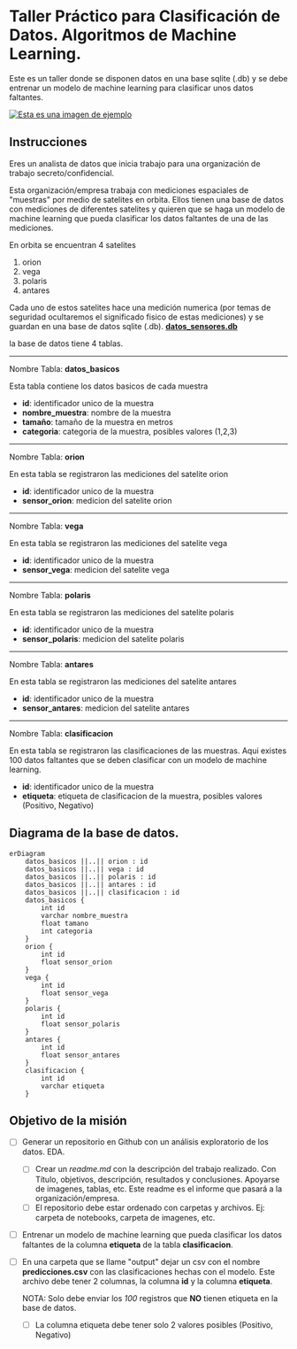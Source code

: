 # Taller Práctico para Clasificación de Datos. Algoritmos de Machine Learning.

Este es un taller donde se disponen datos en una base sqlite (.db) y se debe entrenar un modelo de machine learning para clasificar unos datos faltantes.

[![Esta es una imagen de ejemplo](img/Misión%20Secreta.png)](img/Misión%20Secreta.png)

## Instrucciones
Eres un analista de datos que inicia trabajo para una organización de trabajo secreto/confidencial.

Esta organización/empresa trabaja con mediciones espaciales de "muestras" por medio de satelites en orbita. Ellos tienen una base de datos con mediciones de diferentes satelites y quieren que se haga un modelo de machine learning que pueda clasificar los datos faltantes de una de las mediciones.

En orbita se encuentran 4 satelites

1. orion
2. vega
3. polaris
4. antares

Cada uno de estos satelites hace una medición numerica (por temas de seguridad ocultaremos el significado fisico de estas mediciones) y se guardan en una base de datos sqlite (.db). [**datos_sensores.db**](./datos_sensores.db)

la base de datos tiene 4 tablas.

________________________________________________________
Nombre Tabla: **datos_basicos**

Esta tabla contiene los datos basicos de cada muestra

* **id**: identificador unico de la muestra
* **nombre_muestra**: nombre de la muestra
* **tamaño**: tamaño de la muestra en metros
* **categoria**: categoria de la muestra, posibles valores (1,2,3)
________________________________________________________

Nombre Tabla: **orion**

En esta tabla se registraron las mediciones del satelite orion

* **id**: identificador unico de la muestra
* **sensor_orion**: medicion del satelite orion

________________________________________________________

Nombre Tabla: **vega**

En esta tabla se registraron las mediciones del satelite vega

* **id**: identificador unico de la muestra
* **sensor_vega**: medicion del satelite vega

________________________________________________________

Nombre Tabla: **polaris**

En esta tabla se registraron las mediciones del satelite polaris

* **id**: identificador unico de la muestra
* **sensor_polaris**: medicion del satelite polaris

________________________________________________________

Nombre Tabla: **antares**

En esta tabla se registraron las mediciones del satelite antares

* **id**: identificador unico de la muestra
* **sensor_antares**: medicion del satelite antares

________________________________________________________

Nombre Tabla: **clasificacion**

En esta tabla se registraron las clasificaciones de las muestras. Aqui existes 100 datos faltantes que se deben clasificar con un modelo de machine learning.
* **id**: identificador unico de la muestra
* **etiqueta**: etiqueta de clasificacion de la muestra, posibles valores (Positivo, Negativo)


## Diagrama de la base de datos.

```mermaid
erDiagram
    datos_basicos ||..|| orion : id
    datos_basicos ||..|| vega : id
    datos_basicos ||..|| polaris : id
    datos_basicos ||..|| antares : id
    datos_basicos ||..|| clasificacion : id
    datos_basicos {
        int id
        varchar nombre_muestra
        float tamano
        int categoria
    }
    orion {
        int id
        float sensor_orion
    }
    vega {
        int id
        float sensor_vega
    }
    polaris {
        int id
        float sensor_polaris
    }
    antares {
        int id
        float sensor_antares
    }
    clasificacion {
        int id
        varchar etiqueta
    }
```

## Objetivo de la misión

- [ ] Generar un repositorio en Github con un análisis exploratorio de los datos. EDA.
    - [ ] Crear un _readme.md_ con la descripción del trabajo realizado. Con Título, objetivos, descripción, resultados y conclusiones. Apoyarse de imagenes, tablas, etc. Este readme es el informe que pasará a la organización/empresa.
    - [ ] El repositorio debe estar ordenado con carpetas y archivos. Ej: carpeta de notebooks, carpeta de imagenes, etc.
- [ ] Entrenar un modelo de machine learning que pueda clasificar los datos faltantes de la columna **etiqueta** de la tabla **clasificacion**.
- [ ] En una carpeta que se llame "output" dejar un csv con el nombre **predicciones.csv** con las clasificaciones hechas con el modelo. Este archivo debe tener 2 columnas, la columna **id** y la columna **etiqueta**.

    NOTA: Solo debe enviar los *100* registros que **NO** tienen etiqueta en la base de datos.
    - [ ] La columna etiqueta debe tener solo 2 valores posibles (Positivo, Negativo)